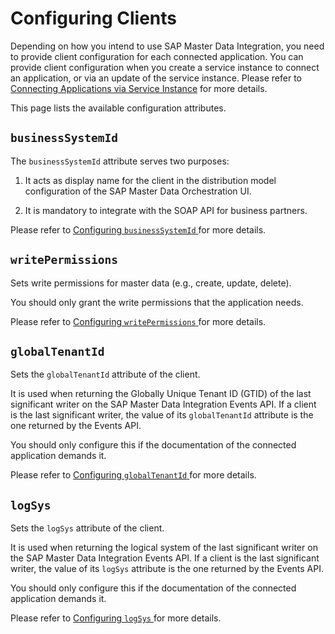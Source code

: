 <!-- loio0f2dc7862e994d788fffeaa5f570ac2f -->

# Configuring Clients

Depending on how you intend to use SAP Master Data Integration, you need to provide client configuration for each connected application. You can provide client configuration when you create a service instance to connect an application, or via an update of the service instance. Please refer to [Connecting Applications via Service Instance](connecting-applications-via-service-instances-e01bb46.md) for more details.

This page lists the available configuration attributes.



<a name="loio0f2dc7862e994d788fffeaa5f570ac2f__businesssystemid"/>

## `businessSystemId` 

The `businessSystemId` attribute serves two purposes:

1.  It acts as display name for the client in the distribution model configuration of the SAP Master Data Orchestration UI.

2.  It is mandatory to integrate with the SOAP API for business partners.


Please refer to [Configuring `businessSystemId` ](configuring-businesssystemids-for-client-applications-b99332f.md) for more details.



<a name="loio0f2dc7862e994d788fffeaa5f570ac2f__writepermissions"/>

## `writePermissions` 

Sets write permissions for master data \(e.g., create, update, delete\).

You should only grant the write permissions that the application needs.

Please refer to [Configuring `writePermissions` ](configuring-writepermissions-8fe4492.md) for more details.



<a name="loio0f2dc7862e994d788fffeaa5f570ac2f__globaltenantid"/>

## `globalTenantId` 

Sets the `globalTenantId` attribute of the client.

It is used when returning the Globally Unique Tenant ID \(GTID\) of the last significant writer on the SAP Master Data Integration Events API. If a client is the last significant writer, the value of its `globalTenantId` attribute is the one returned by the Events API.

You should only configure this if the documentation of the connected application demands it.

Please refer to [Configuring `globalTenantId` ](configuring-globaltenantid-e23428e.md) for more details.



<a name="loio0f2dc7862e994d788fffeaa5f570ac2f__logsys"/>

## `logSys` 

Sets the `logSys` attribute of the client.

It is used when returning the logical system of the last significant writer on the SAP Master Data Integration Events API. If a client is the last significant writer, the value of its `logSys` attribute is the one returned by the Events API.

You should only configure this if the documentation of the connected application demands it.

Please refer to [Configuring `logSys` ](configuring-logsys-a59464b.md) for more details.


